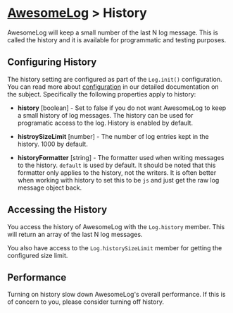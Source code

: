 # [AwesomeLog](../README.md) > History

AwesomeLog will keep a small number of the last N log message. This is called the history and it is available for programmatic and testing purposes.

## Configuring History

The history setting are configured as part of the `Log.init()` configuration.  You can read more about [configuration](./docs/Configuration.md) in our detailed documentation on the subject.  Specifically the following properties apply to history:

 - **history** [boolean] - Set to false if you do not want AwesomeLog to keep a small history of log messages.  The history can be used for programatic access to the log. History is enabled by default.

 - **histroySizeLimit** [number] - The number of log entries kept in the history. 1000 by default.

 - **historyFormatter** [string] - The formatter used when writing messages to the history. `default` is used by default. It should be noted that this formatter only applies to the history, not the writers.  It is often better when working with history to set this to be `js` and just get the raw log message object back.

## Accessing the History

You access the history of AwesomeLog with the `Log.history` member.  This will return an array of the last N log messages.

You also have access to the `Log.historySizeLimit` member for getting the configured size limit.

## Performance

Turning on history slow down AwesomeLog's overall performance. If this is of concern to you, please consider turning off history.
